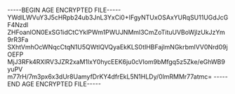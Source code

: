 -----BEGIN AGE ENCRYPTED FILE-----
YWdlLWVuY3J5cHRpb24ub3JnL3YxCi0+IFgyNTUxOSAxYURqSU11UGdJcGF4Nzdl
ZHFoanlON0ExSG1idCtCYklPWm1PWUJNMml3CmZoTituUVBoWjlzUkJzYm9rR3Fa
SXhtVmhOcWNqcCtqN1U5QWtlQVQyaEkKLS0tIHBFajlmNGkrbmlVV0Nrd09jOEFP
MjJ3RFk4RXlRV3JZR2xaM1lxY0hycEEK6ju0cVIom9bMfgq5z5Zke/eGhWB9yuPV
m77rH/7m3px6x3dUr8UamyfDrKY4dfrEkL5N1HLDy/0lmRMMr77atmc=
-----END AGE ENCRYPTED FILE-----
